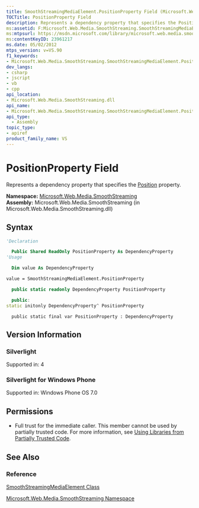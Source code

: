 ```yaml
---
title: SmoothStreamingMediaElement.PositionProperty Field (Microsoft.Web.Media.SmoothStreaming)
TOCTitle: PositionProperty Field
description: Represents a dependency property that specifies the Position property.
ms:assetid: F:Microsoft.Web.Media.SmoothStreaming.SmoothStreamingMediaElement.PositionProperty
ms:mtpsurl: https://msdn.microsoft.com/library/microsoft.web.media.smoothstreaming.smoothstreamingmediaelement.positionproperty(v=VS.90)
ms:contentKeyID: 23961217
ms.date: 05/02/2012
mtps_version: v=VS.90
f1_keywords:
- Microsoft.Web.Media.SmoothStreaming.SmoothStreamingMediaElement.PositionProperty
dev_langs:
- csharp
- jscript
- vb
- cpp
api_location:
- Microsoft.Web.Media.SmoothStreaming.dll
api_name:
- Microsoft.Web.Media.SmoothStreaming.SmoothStreamingMediaElement.PositionProperty
api_type:
  - Assembly
topic_type:
- apiref
product_family_name: VS
---
```


# PositionProperty Field

Represents a dependency property that specifies the [Position](smoothstreamingmediaelement-position-property-microsoft-web-media-smoothstreaming_1.md) property.

**Namespace:**  [Microsoft.Web.Media.SmoothStreaming](microsoft-web-media-smoothstreaming-namespace_1.md)  
**Assembly:**  Microsoft.Web.Media.SmoothStreaming (in Microsoft.Web.Media.SmoothStreaming.dll)

## Syntax

```vb
'Declaration

  Public Shared ReadOnly PositionProperty As DependencyProperty
'Usage

  Dim value As DependencyProperty

value = SmoothStreamingMediaElement.PositionProperty
```

```csharp
  public static readonly DependencyProperty PositionProperty
```

```cpp
  public:
static initonly DependencyProperty^ PositionProperty
```

```jscript
  public static final var PositionProperty : DependencyProperty
```

## Version Information

### Silverlight

Supported in: 4  

### Silverlight for Windows Phone

Supported in: Windows Phone OS 7.0  

## Permissions

  - Full trust for the immediate caller. This member cannot be used by partially trusted code. For more information, see [Using Libraries from Partially Trusted Code](https://msdn.microsoft.com/library/8skskf63).

## See Also

### Reference

[SmoothStreamingMediaElement Class](smoothstreamingmediaelement-class-microsoft-web-media-smoothstreaming_1.md)

[Microsoft.Web.Media.SmoothStreaming Namespace](microsoft-web-media-smoothstreaming-namespace_1.md)
